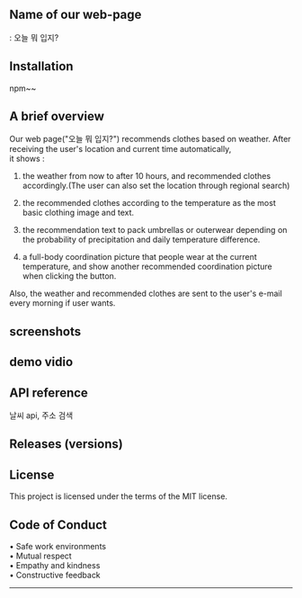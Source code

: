## Name of our web-page

: 오늘 뭐 입지?

## Installation

npm~~

## A brief overview

Our web page("오늘 뭐 입지?") recommends clothes based on weather. After receiving the user's location and current time automatically,  
it shows :

1. the weather from now to after 10 hours, and recommended clothes accordingly.(The user can also set the location through regional search)

2. the recommended clothes according to the temperature as the most basic clothing image and text.
3. the recommendation text to pack umbrellas or outerwear depending on the probability of precipitation and daily temperature difference.

4. a full-body coordination picture that people wear at the current temperature, and show another recommended coordination picture when clicking the button.

Also, the weather and recommended clothes are sent to the user's e-mail every morning if user wants.

## screenshots

## demo vidio

## API reference

날씨 api, 주소 검색

## Releases (versions)

## License

This project is licensed under the terms of the MIT license.

## Code of Conduct

• Safe work environments  
• Mutual respect  
• Empathy and kindness  
• Constructive feedback

---

